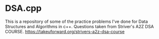 # DSA.cpp
This is a repository of some of the practice problems I've done for Data Structures and Algorithms in c++.
Questions taken from Striver's A2Z DSA COURSE.
https://takeuforward.org/strivers-a2z-dsa-course

